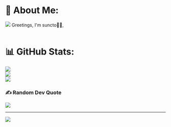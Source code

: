 
# 💫 About Me:

<img src="https://media.licdn.com/dms/image/D5616AQGZ4GlOQVtO9A/profile-displaybackgroundimage-shrink_350_1400/0/1707791139513?e=1713398400&v=beta&t=z13eIyky6F-9m0IQXKKz1gBK3upxnYvxYXK6qxoMQYc" class="center">
Greetings, I'm suncto👋🏼,<br><br>





# 📊 GitHub Stats:
![](https://github-readme-stats.vercel.app/api?username=Saizuo&theme=synthwave&hide_border=false&include_all_commits=true&count_private=false)<br/>
![](https://github-readme-streak-stats.herokuapp.com/?user=Saizuo&theme=synthwave&hide_border=false)<br/>
![](https://github-readme-stats.vercel.app/api/top-langs/?username=Saizuo&theme=synthwave&hide_border=false&include_all_commits=true&count_private=true&layout=compact)

### ✍️ Random Dev Quote
![](https://quotes-github-readme.vercel.app/api?type=horizontal&theme=radical)


---
[![](https://visitcount.itsvg.in/api?id=Saizuo&icon=6&color=6)](https://visitcount.itsvg.in)
